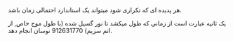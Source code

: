 هر پدیده ای که تکراری شود میتواند یک استاندارد احتمالی زمان باشد.

یک ثانیه عبارت است از زمانی که طول میکشد تا نور گسیل شده (با طول موج خاص, از اتم سزیم) 912631770 نوسان انجام دهد.